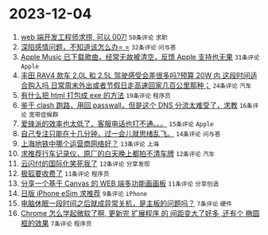 # 2023-12-04

1. [web 端开发工程师求捞, 可以 007!](https://www.v2ex.com/t/997381) `50条评论` `求职`
1. [深陷感情问题，不知道该怎么办= =](https://www.v2ex.com/t/997393) `32条评论` `问与答`
1. [Apple Music 已下载歌曲，经常无故被清空，反馈 Apple 支持也无果](https://www.v2ex.com/t/997361) `31条评论` `Apple`
1. [丰田 RAV4 款车 2.0L 和 2.5L 驾驶感受会差很多吗?预算 20W 内 这段时间适合购入吗 日常周末外出或者节假日走高速回家几百公里那种；](https://www.v2ex.com/t/997377) `24条评论` `汽车`
1. [有什么把 html 打包成 exe 的方法](https://www.v2ex.com/t/997379) `19条评论` `程序员`
1. [鉴于 clash 跑路，用回 passwall，但是这个 DNS 分流太难受了，求教](https://www.v2ex.com/t/997373) `16条评论` `宽带症候群`
1. [爱锋派的效率也太低了，客服电话也打不通。。。](https://www.v2ex.com/t/997376) `15条评论` `Apple`
1. [自己专注只能在十几分钟，过一会儿就思绪乱飞。](https://www.v2ex.com/t/997365) `14条评论` `问与答`
1. [上海地铁中哪个运营商网络好？](https://www.v2ex.com/t/997367) `13条评论` `上海`
1. [求推荐行车记录仪，原厂的白天晚上都拍不清车牌](https://www.v2ex.com/t/997387) `12条评论` `汽车`
1. [云闪付的国际化笑死我了](https://www.v2ex.com/t/997383) `12条评论` `分享发现`
1. [极狐要收费了](https://www.v2ex.com/t/997386) `11条评论` `程序员`
1. [分享一个基于 Canvas 的 WEB 端多功能画画板](https://www.v2ex.com/t/997362) `11条评论` `分享创造`
1. [日版 iPhone eSim 求推荐](https://www.v2ex.com/t/997382) `9条评论` `iPhone`
1. [电脑休眠一段时间之后就成异常关机，是主板的问题吗？](https://www.v2ex.com/t/997374) `7条评论` `硬件`
1. [Chrome 怎么学起微软了啊, 更新完 扩展程序 的 间距变大了好多 ,还有个 椭圆框的效果](https://www.v2ex.com/t/997371) `7条评论` `程序员`
